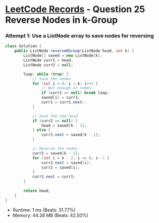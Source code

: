 # [LeetCode Records](../../README.md) - Question 25 Reverse Nodes in k-Group

### Attempt 1: Use a ListNode array to save nodes for reversing
```java
class Solution {
    public ListNode reverseKGroup(ListNode head, int k) {
        ListNode[] saved = new ListNode[k];
        ListNode curr1 = head;
        ListNode curr2 = null;

        loop: while (true) {
            // Save the nodes
            for (int i = 0; i < k; i++) {
                // Not enough of nodes
                if (curr1 == null) break loop;
                saved[i] = curr1;
                curr1 = curr1.next;
            }

            // Save the new head
            if (curr2 == null) {
                head = saved[k - 1];
            } else {
                curr2.next = saved[k - 1];
            }

            // Reverse the nodes
            curr2 = saved[k - 1];
            for (int i = k - 2; i >= 0; i--) {
                curr2.next = saved[i];
                curr2 = saved[i];
            }
            curr2.next = curr1;
        }
        
        return head;
    }
}
```
- Runtime: 1 ms (Beats: 31.77%)
- Memory: 44.28 MB (Beats: 42.50%)

<br>
